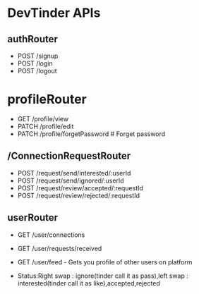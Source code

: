 # DevTinder APIs

## authRouter
- POST /signup
- POST /login
- POST /logout

# profileRouter
- GET /profile/view
- PATCH /profile/edit
- PATCH /profile/forgetPassword # Forget password

## /ConnectionRequestRouter
- POST /request/send/interested/:userId
- POST /request/send/ignored/:userId
- POST /request/review/accepted/:requestId
- POST /request/review/rejected/:requestId

## userRouter
- GET /user/connections
- GET /user/requests/received
- GET /user/feed - Gets you profile of other users on platform

- Status:Right swap : ignore(tinder call it as pass),left swap : interested(tinder call it as like),accepted,rejected